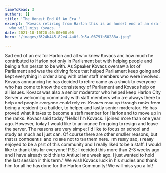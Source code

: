 ```yaml
---
timeToRead: 3
authors: []
title: 'The Honest End Of An Era '
excerpt: 'Kovacs retiring from Harlon this is an honest end of an era for all Harlonians
  who will miss Kovacs. '
date: 2021-10-10T20:40:00+00:00
hero: "/images/6324b445-82e4-4a0f-9b5a-06791b50288a.jpeg"

---
```

Sad end of an era for Harlon and all who knew Kovacs and how much he contributed to Harlon not only in Parliament but with helping people and being a fun person to be with. As Speaker Kovacs oversaw a lot of Parliament and was the driving force that helped Parliament keep going and kept everything in order along with other staff members who were involved. Kovacs announcing he has decided to retire came as a shock to everyone who has come to know the consistency of Parliament and Kovacs help on all issues. Kovacs was also a senior moderator who helped keep Harlon City Server a welcoming community with staff members who are always there to help and people everyone could rely on. Kovacs rose up through ranks from being a resident to a builder, to helper, and lastly senior moderator. He has proved what it takes to become a staff member for Harlon and to move up in the ranks. Kovacs said today "Hello! I'm Kovacs. I joined more than one year ago. However, today I would like to announce I'm going to resign and leave the server. The reasons are very simple: I'd like to focus on school and study as much as I just can. Of course there are other smaller reasons, but that is confidential and I'd like not to tell them here. I'm really sad, I really enjoyed to be a part of this community and I really liked to be a staff. I would like to thank this for everyone! P.S.: I decided this more than 2-3 weeks ago and I have already told this to Antlucl one week ago. I just wanted to hold the last session in this term." We wish Kovacs luck in his studies and thank him for all he has done for the Harlon Community! We will miss you a lot! 